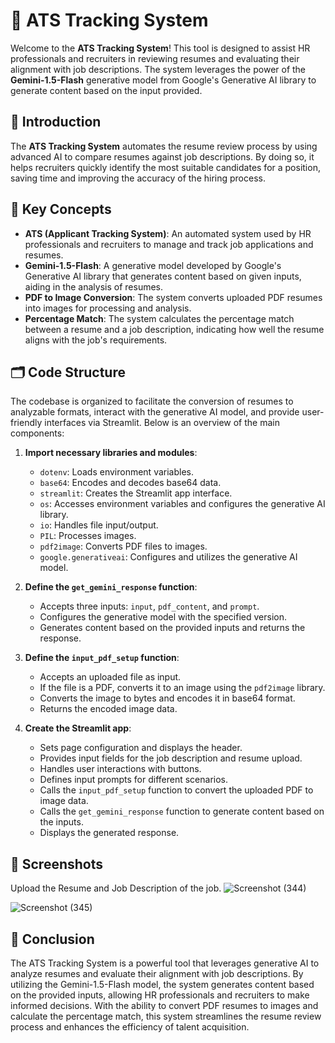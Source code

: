 # 📄 ATS Tracking System

Welcome to the **ATS Tracking System**! This tool is designed to assist HR professionals and recruiters in reviewing resumes and evaluating their alignment with job descriptions. The system leverages the power of the **Gemini-1.5-Flash** generative model from Google's Generative AI library to generate content based on the input provided.

## 🚀 Introduction

The **ATS Tracking System** automates the resume review process by using advanced AI to compare resumes against job descriptions. By doing so, it helps recruiters quickly identify the most suitable candidates for a position, saving time and improving the accuracy of the hiring process.

## 🧠 Key Concepts

- **ATS (Applicant Tracking System)**: An automated system used by HR professionals and recruiters to manage and track job applications and resumes.
- **Gemini-1.5-Flash**: A generative model developed by Google's Generative AI library that generates content based on given inputs, aiding in the analysis of resumes.
- **PDF to Image Conversion**: The system converts uploaded PDF resumes into images for processing and analysis.
- **Percentage Match**: The system calculates the percentage match between a resume and a job description, indicating how well the resume aligns with the job's requirements.

## 🗂️ Code Structure

The codebase is organized to facilitate the conversion of resumes to analyzable formats, interact with the generative AI model, and provide user-friendly interfaces via Streamlit. Below is an overview of the main components:

1. **Import necessary libraries and modules**:
   - `dotenv`: Loads environment variables.
   - `base64`: Encodes and decodes base64 data.
   - `streamlit`: Creates the Streamlit app interface.
   - `os`: Accesses environment variables and configures the generative AI library.
   - `io`: Handles file input/output.
   - `PIL`: Processes images.
   - `pdf2image`: Converts PDF files to images.
   - `google.generativeai`: Configures and utilizes the generative AI model.

2. **Define the `get_gemini_response` function**:
   - Accepts three inputs: `input`, `pdf_content`, and `prompt`.
   - Configures the generative model with the specified version.
   - Generates content based on the provided inputs and returns the response.

3. **Define the `input_pdf_setup` function**:
   - Accepts an uploaded file as input.
   - If the file is a PDF, converts it to an image using the `pdf2image` library.
   - Converts the image to bytes and encodes it in base64 format.
   - Returns the encoded image data.

4. **Create the Streamlit app**:
   - Sets page configuration and displays the header.
   - Provides input fields for the job description and resume upload.
   - Handles user interactions with buttons.
   - Defines input prompts for different scenarios.
   - Calls the `input_pdf_setup` function to convert the uploaded PDF to image data.
   - Calls the `get_gemini_response` function to generate content based on the inputs.
   - Displays the generated response.

## 📸 Screenshots
  Upload the Resume and Job Description of the job.
  ![Screenshot (344)](https://github.com/user-attachments/assets/63ba0cb5-5d3c-4dc0-847c-2fce99cdb131)

  ![Screenshot (345)](https://github.com/user-attachments/assets/365dbebb-ae29-4764-971c-857a91ce1a3b)

## 🎯 Conclusion
The ATS Tracking System is a powerful tool that leverages generative AI to analyze resumes and evaluate their alignment with job descriptions. By utilizing the Gemini-1.5-Flash model, the system generates content based on the provided inputs, allowing HR professionals and recruiters to make informed decisions. With the ability to convert PDF resumes to images and calculate the percentage match, this system streamlines the resume review process and enhances the efficiency of talent acquisition.
